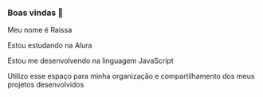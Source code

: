 ### Boas vindas 💜

Meu nome é Raissa 

Estou estudando na Alura

Estou me desenvolvendo na linguagem JavaScript

Utilizo esse espaço para minha organização e compartilhamento dos meus projetos desenvolvidos
